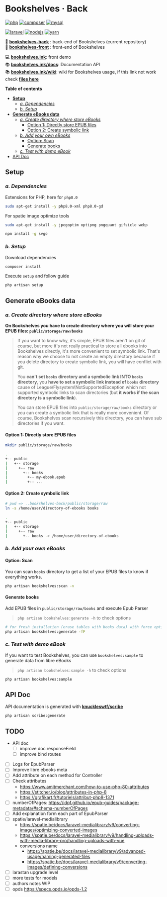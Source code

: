 # Bookshelves · Back <!-- omit in toc -->

[![php](https://img.shields.io/static/v1?label=PHP&message=v8.0&color=777bb4&style=flat-square&logo=php&logoColor=ffffff)](https://www.php.net)
[![composer](https://img.shields.io/static/v1?label=Composer&message=v2.0&color=885630&style=flat-square&logo=composer&logoColor=ffffff)](https://getcomposer.org)
[![mysql](https://img.shields.io/static/v1?label=MySQL&message=v8.0&color=4479A1&style=flat-square&logo=mysql&logoColor=ffffff)](https://www.mysql.com)

[![laravel](https://img.shields.io/static/v1?label=Laravel&message=v8.0&color=ff2d20&style=flat-square&logo=laravel&logoColor=ffffff)](https://laravel.com)
[![nodejs](https://img.shields.io/static/v1?label=NodeJS&message=14.16&color=339933&style=flat-square&logo=node.js&logoColor=ffffff)](https://nodejs.org/en)
[![yarn](https://img.shields.io/static/v1?label=Yarn&message=v1.2&color=2C8EBB&style=flat-square&logo=yarn&logoColor=ffffff)](https://yarnpkg.com/lang/en/)

📀 [**bookshelves-back**](https://gitlab.com/ewilan-riviere/bookshelves-back) : back-end of Bookshelves (current repository)  
🎨 [**bookshelves-front**](https://gitlab.com/ewilan-riviere/bookshelves-front) : front-end of Bookshelves  

💻 [**bookshelves.ink**](https://bookshelves.ink): front demo  
📚 [**bookshelves.ink/docs**](https://bookshelves.ink/docs): Documentation API  
📚 [**bookshelves.ink/wiki**](https://bookshelves.ink/wiki): wiki for Bookshelves usage, if this link not work check [**files here**](https://gitlab.com/ewilan-riviere/bookshelves-back/-/tree/master/resources/views/pages/wiki/content)

**Table of contents**

- [**Setup**](#setup)
  - [*a. Dependencies*](#a-dependencies)
  - [*b. Setup*](#b-setup)
- [**Generate eBooks data**](#generate-ebooks-data)
  - [*a. Create directory where store eBooks*](#a-create-directory-where-store-ebooks)
    - [Option 1: Directly store EPUB files](#option-1-directly-store-epub-files)
    - [Option 2: Create symbolic link](#option-2-create-symbolic-link)
  - [*b. Add your own eBooks*](#b-add-your-own-ebooks)
    - [Option: Scan](#option-scan)
    - [Generate books](#generate-books)
  - [*c. Test with demo eBook*](#c-test-with-demo-ebook)
- [API Doc](#api-doc)

## **Setup**

### *a. Dependencies*

Extensions for PHP, here for `php8.0`

```bash
sudo apt-get install -y php8.0-xml php8.0-gd
```

For spatie image optimize tools

```bash
sudo apt-get install -y jpegoptim optipng pngquant gifsicle webp
```

```bash
npm install -g svgo
```

### *b. Setup*

Download dependencies

```bash
composer install
```

Execute `setup` and follow guide

```bash
php artisan setup
```

## **Generate eBooks data**

### *a. Create directory where store eBooks*

**On Bookshelves you have to create directory where you will store your EPUB files: `public/storage/raw/books`**

>If you want to know why, it's simple, EPUB files aren't on git of course, but more it's not really practical to store all ebooks into Bookshelves directly, it's more convenient to set symbolic link. That's reason why we choose to not create an empty directory because if you delete directory to create symbolic link, you will have conflict with git.  
>
>You **can't set `books` directory and a symbolic link INTO `books` directory**, you **have to set a symbolic link instead of `books` directory** cause of League\Flysystem\NotSupportedException which not supported symbolic links to scan directories (but **it works if the scan directory is a symbolic link**).  
>
>You can store EPUB files into `public/storage/raw/books` directory or you can create a symbolic link that is really more convenient. Of course, Bookshelves scan recursively this directory, you can have sub directories if you want.  

#### Option 1: Directly store EPUB files

```bash
mkdir public/storage/raw/books
```

```bash
.
+-- public
|   +-- storage
|     +-- raw
|       +-- books
|         +-- my-ebook.epub
|         +-- ...
```

#### Option 2: Create symbolic link

```bash
# pwd => ..bookshelves-back/public/storage/raw
ln -s /home/user/directory-of-ebooks books
```

```bash
.
+-- public
|   +-- storage
|     +-- raw
|       +-- books -> /home/user/directory-of-ebooks
```

### *b. Add your own eBooks*

#### Option: Scan

You can scan `books` directory to get a list of your EPUB files to know if everything works.

```bash
php artisan bookshelves:scan -v
```

#### Generate books

Add EPUB files in `public/storage/raw/books` and execute Epub Parser

> `php artisan bookshelves:generate -h` to check options

```bash
# for fresh installation (erase tables with books data) with force option for production
php artisan bookshelves:generate -fF
```

### *c. Test with demo eBook*

If you want to test Bookshelves, you can use `bookshelves:sample` to generate data from libre eBooks

> `php artisan bookshelves:sample -h` to check options

```bash
php artisan bookshelves:sample
```

## API Doc

API documentation is generated with [**knuckleswtf/scribe**](https://scribe.knuckles.wtf/laravel/)

```bash
php artisan scribe:generate
```

## **TODO** <!-- omit in toc -->

- API doc
  - [ ] improve doc responseField
  - [ ] improve bind routes
- [ ] Logs for EpubParser
- [ ] Improve libre ebooks meta
- [ ] Add attribute on each method for Controller
- [ ] Check attributes
  - <https://www.amitmerchant.com/how-to-use-php-80-attributes>
  - <https://stitcher.io/blog/attributes-in-php-8>
  - <https://grafikart.fr/tutoriels/attribut-php8-1371>
- [ ] numberOfPages: <https://idpf.github.io/epub-guides/package-metadata/#schema-numberOfPages>
- [ ] Add explanation form each part of EpubParser
- [ ] spatie/laravel-medialibrary
  - <https://spatie.be/docs/laravel-medialibrary/v9/converting-images/optimizing-converted-images>
  - <https://spatie.be/docs/laravel-medialibrary/v9/handling-uploads-with-media-library-pro/handling-uploads-with-vue>
  - conversions name
    - <https://spatie.be/docs/laravel-medialibrary/v9/advanced-usage/naming-generated-files>
    - <https://spatie.be/docs/laravel-medialibrary/v9/converting-images/defining-conversions>
- [ ] larastan upgrade level
- [ ] more tests for models
- [ ] authors notes WIP
- [ ] opds <https://specs.opds.io/opds-1.2>

